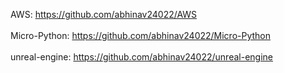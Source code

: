 AWS: https://github.com/abhinav24022/AWS<br>
<br>
Micro-Python: https://github.com/abhinav24022/Micro-Python<br>
<br>
unreal-engine: https://github.com/abhinav24022/unreal-engine<br>
<br>